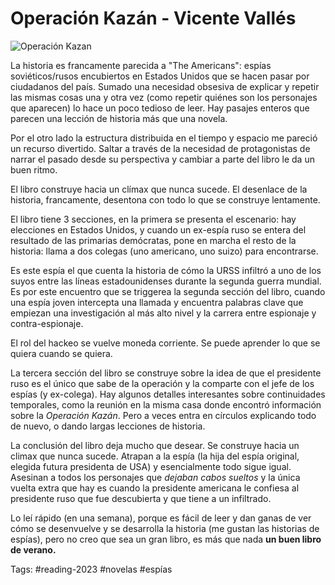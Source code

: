 # Operación Kazán - Vicente Vallés
<img border="0" alt="Operación Kazan" src="https://i.gr-assets.com/images/S/compressed.photo.goodreads.com/books/1647983174l/60674172._SX98_.jpg" />

La historia es francamente parecida a "The Americans": espías soviéticos/rusos encubiertos en Estados Unidos que se hacen pasar por ciudadanos del país. Sumado una necesidad obsesiva de explicar y repetir las mismas cosas una y otra vez (como repetir quiénes son los personajes que aparecen) lo hace un poco tedioso de leer. Hay pasajes enteros que parecen una lección de historia más que una novela.  
  
Por el otro lado la estructura distribuida en el tiempo y espacio me pareció un recurso divertido. Saltar a través de la necesidad de protagonistas de narrar el pasado desde su perspectiva y cambiar a parte del libro le da un buen ritmo.  
  
El libro construye hacia un clímax que nunca sucede. El desenlace de la historia, francamente, desentona con todo lo que se construye lentamente. 

El libro tiene 3 secciones, en la primera se presenta el escenario: hay elecciones en Estados Unidos, y cuando un ex-espía ruso se entera del resultado de las primarias demócratas, pone en marcha el resto de la historia: llama a dos colegas (uno americano, uno suizo) para encontrarse. 

Es este espía el que cuenta la historia de cómo la URSS infiltró a uno de los suyos entre las líneas estadounidenses durante la segunda guerra mundial. Es por este encuentro que se triggerea la segunda sección del libro, cuando una espía joven intercepta una llamada y encuentra palabras clave que empiezan una investigación al más alto nivel y la carrera entre espionaje y contra-espionaje. 

El rol del hackeo se vuelve moneda corriente. Se puede aprender lo que se quiera cuando se quiera. 

La tercera sección del libro se construye sobre la idea de que el presidente ruso es el único que sabe de la operación y la comparte con el jefe de los espías (y ex-colega). Hay algunos detalles interesantes sobre continuidades temporales, como la reunión en la misma casa donde encontró información sobre la *Operación Kazán*. Pero a veces entra en círculos explicando todo de nuevo, o dando largas lecciones de historia. 

La conclusión del libro deja mucho que desear. Se construye hacia un climax que nunca sucede. Atrapan a la espía (la hija del espía original, elegida futura presidenta de USA) y esencialmente todo sigue igual. Asesinan a todos los personajes que *dejaban cabos sueltos* y la única vuelta extra que hay es cuando la presidente americana le confiesa al presidente ruso que fue descubierta y que tiene a un infiltrado. 

Lo leí rápido (en una semana), porque es fácil de leer y dan ganas de ver cómo se desenvuelve y se desarrolla la historia (me gustan las historias de espías), pero no creo que sea un gran libro, es más que nada **un buen libro de verano.**

Tags: #reading-2023 #novelas #espías